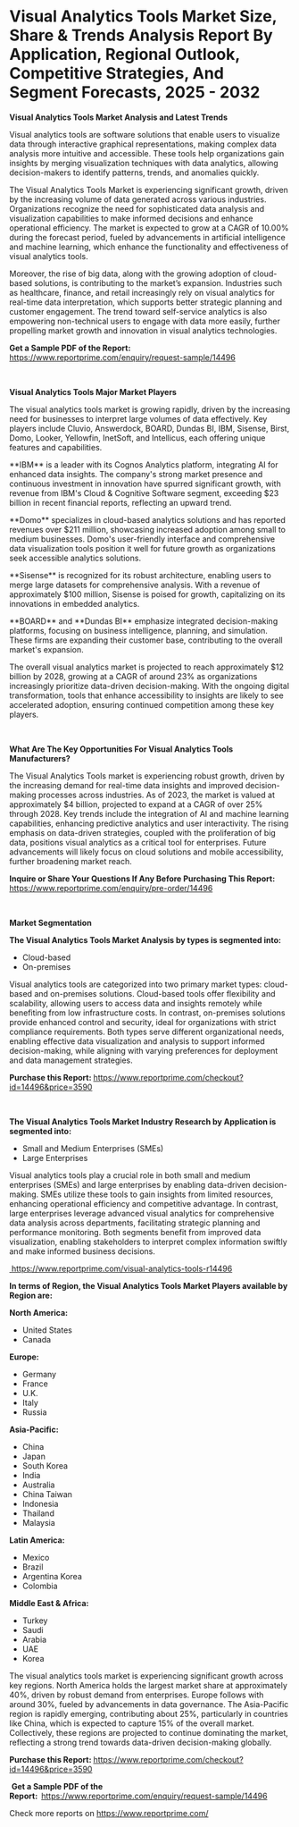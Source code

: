 <p><h1>Visual Analytics Tools Market Size, Share & Trends Analysis Report By Application, Regional Outlook, Competitive Strategies, And Segment Forecasts, 2025 - 2032</h1></p><p><strong>Visual Analytics Tools Market Analysis and Latest Trends</strong></p>
<p><p>Visual analytics tools are software solutions that enable users to visualize data through interactive graphical representations, making complex data analysis more intuitive and accessible. These tools help organizations gain insights by merging visualization techniques with data analytics, allowing decision-makers to identify patterns, trends, and anomalies quickly.</p><p>The Visual Analytics Tools Market is experiencing significant growth, driven by the increasing volume of data generated across various industries. Organizations recognize the need for sophisticated data analysis and visualization capabilities to make informed decisions and enhance operational efficiency. The market is expected to grow at a CAGR of 10.00% during the forecast period, fueled by advancements in artificial intelligence and machine learning, which enhance the functionality and effectiveness of visual analytics tools.</p><p>Moreover, the rise of big data, along with the growing adoption of cloud-based solutions, is contributing to the market’s expansion. Industries such as healthcare, finance, and retail increasingly rely on visual analytics for real-time data interpretation, which supports better strategic planning and customer engagement. The trend toward self-service analytics is also empowering non-technical users to engage with data more easily, further propelling market growth and innovation in visual analytics technologies.</p></p>
<p><strong>Get a Sample PDF of the Report:&nbsp;</strong> <a href="https://www.reportprime.com/enquiry/request-sample/14496?utm_campaign=3050&utm_medium=2&utm_source=Github&utm_content=ia&utm_term=20032025&utm_id=visual-analytics-tools">https://www.reportprime.com/enquiry/request-sample/14496</a></p>
<p>&nbsp;</p>
<p><strong>Visual Analytics Tools Major Market Players</strong></p>
<p><p>The visual analytics tools market is growing rapidly, driven by the increasing need for businesses to interpret large volumes of data effectively. Key players include Cluvio, Answerdock, BOARD, Dundas BI, IBM, Sisense, Birst, Domo, Looker, Yellowfin, InetSoft, and Intellicus, each offering unique features and capabilities.</p><p>**IBM** is a leader with its Cognos Analytics platform, integrating AI for enhanced data insights. The company's strong market presence and continuous investment in innovation have spurred significant growth, with revenue from IBM's Cloud & Cognitive Software segment, exceeding $23 billion in recent financial reports, reflecting an upward trend.</p><p>**Domo** specializes in cloud-based analytics solutions and has reported revenues over $211 million, showcasing increased adoption among small to medium businesses. Domo's user-friendly interface and comprehensive data visualization tools position it well for future growth as organizations seek accessible analytics solutions.</p><p>**Sisense** is recognized for its robust architecture, enabling users to merge large datasets for comprehensive analysis. With a revenue of approximately $100 million, Sisense is poised for growth, capitalizing on its innovations in embedded analytics.</p><p>**BOARD** and **Dundas BI** emphasize integrated decision-making platforms, focusing on business intelligence, planning, and simulation. These firms are expanding their customer base, contributing to the overall market's expansion.</p><p>The overall visual analytics market is projected to reach approximately $12 billion by 2028, growing at a CAGR of around 23% as organizations increasingly prioritize data-driven decision-making. With the ongoing digital transformation, tools that enhance accessibility to insights are likely to see accelerated adoption, ensuring continued competition among these key players.</p></p>
<p>&nbsp;</p>
<p><strong>What Are The Key Opportunities For Visual Analytics Tools Manufacturers?</strong></p>
<p><p>The Visual Analytics Tools market is experiencing robust growth, driven by the increasing demand for real-time data insights and improved decision-making processes across industries. As of 2023, the market is valued at approximately $4 billion, projected to expand at a CAGR of over 25% through 2028. Key trends include the integration of AI and machine learning capabilities, enhancing predictive analytics and user interactivity. The rising emphasis on data-driven strategies, coupled with the proliferation of big data, positions visual analytics as a critical tool for enterprises. Future advancements will likely focus on cloud solutions and mobile accessibility, further broadening market reach.</p></p>
<p><strong>Inquire or Share Your Questions If Any Before Purchasing This Report:</strong> <a href="https://www.reportprime.com/enquiry/pre-order/14496?utm_campaign=3050&utm_medium=2&utm_source=Github&utm_content=ia&utm_term=20032025&utm_id=visual-analytics-tools">https://www.reportprime.com/enquiry/pre-order/14496</a></p>
<p>&nbsp;</p>
<p><strong>Market Segmentation</strong></p>
<p><strong>The Visual Analytics Tools Market Analysis by types is segmented into:</strong></p>
<p><ul><li>Cloud-based</li><li>On-premises</li></ul></p>
<p><p>Visual analytics tools are categorized into two primary market types: cloud-based and on-premises solutions. Cloud-based tools offer flexibility and scalability, allowing users to access data and insights remotely while benefiting from low infrastructure costs. In contrast, on-premises solutions provide enhanced control and security, ideal for organizations with strict compliance requirements. Both types serve different organizational needs, enabling effective data visualization and analysis to support informed decision-making, while aligning with varying preferences for deployment and data management strategies.</p></p>
<p><strong>Purchase this Report:&nbsp;</strong><a href="https://www.reportprime.com/checkout?id=14496&price=3590&utm_campaign=3050&utm_medium=2&utm_source=Github&utm_content=ia&utm_term=20032025&utm_id=visual-analytics-tools">https://www.reportprime.com/checkout?id=14496&price=3590</a></p>
<p>&nbsp;</p>
<p><strong>The Visual Analytics Tools Market Industry Research by Application is segmented into:</strong></p>
<p><ul><li>Small and Medium Enterprises (SMEs)</li><li>Large Enterprises</li></ul></p>
<p><p>Visual analytics tools play a crucial role in both small and medium enterprises (SMEs) and large enterprises by enabling data-driven decision-making. SMEs utilize these tools to gain insights from limited resources, enhancing operational efficiency and competitive advantage. In contrast, large enterprises leverage advanced visual analytics for comprehensive data analysis across departments, facilitating strategic planning and performance monitoring. Both segments benefit from improved data visualization, enabling stakeholders to interpret complex information swiftly and make informed business decisions.</p></p>
<p><a href="https://www.reportprime.com/visual-analytics-tools-r14496?utm_campaign=3050&utm_medium=2&utm_source=Github&utm_content=ia&utm_term=20032025&utm_id=visual-analytics-tools">&nbsp;https://www.reportprime.com/visual-analytics-tools-r14496</a></p>
<p><strong>In terms of Region, the Visual Analytics Tools Market Players available by Region are:</strong></p>
<p>
    <p> <strong> North America: </strong>
        <ul>
            <li>United States</li>
            <li>Canada</li>
        </ul>
        </p> 
    <p> <strong> Europe: </strong>
        <ul>
            <li>Germany</li>
            <li>France</li>
            <li>U.K.</li>
            <li>Italy</li>
            <li>Russia</li>
        </ul>
        </p> 
    <p> <strong> Asia-Pacific: </strong>
        <ul>
            <li>China</li>
            <li>Japan</li>
            <li>South Korea</li>
            <li>India</li>
            <li>Australia</li>
            <li>China Taiwan</li>
            <li>Indonesia</li>
            <li>Thailand</li>
            <li>Malaysia</li>
        </ul>
        </p> 
    <p> <strong> Latin America: </strong>
        <ul>
            <li>Mexico</li>
            <li>Brazil</li>
            <li>Argentina Korea</li>
            <li>Colombia</li>
        </ul>
        </p> 
    <p> <strong> Middle East & Africa: </strong>
        <ul>
            <li>Turkey</li>
            <li>Saudi</li>
            <li>Arabia</li>
            <li>UAE</li>
            <li>Korea</li>
        </ul>
    </p>
    </p>
<p><p>The visual analytics tools market is experiencing significant growth across key regions. North America holds the largest market share at approximately 40%, driven by robust demand from enterprises. Europe follows with around 30%, fueled by advancements in data governance. The Asia-Pacific region is rapidly emerging, contributing about 25%, particularly in countries like China, which is expected to capture 15% of the overall market. Collectively, these regions are projected to continue dominating the market, reflecting a strong trend towards data-driven decision-making globally.</p></p>
<p><strong>Purchase this Report: </strong><a href="https://www.reportprime.com/checkout?id=14496&price=3590&utm_campaign=3050&utm_medium=2&utm_source=Github&utm_content=ia&utm_term=20032025&utm_id=visual-analytics-tools">https://www.reportprime.com/checkout?id=14496&price=3590</a></p>
<p>&nbsp;<strong>Get a Sample PDF of the Report:&nbsp;&nbsp;</strong><a href="https://www.reportprime.com/enquiry/request-sample/14496?utm_campaign=3050&utm_medium=2&utm_source=Github&utm_content=ia&utm_term=20032025&utm_id=visual-analytics-tools">https://www.reportprime.com/enquiry/request-sample/14496</a></p>
<p><strong></strong></p>
<p>Check more reports on <a href="https://www.reportprime.com/?utm_campaign=3050&utm_medium=2&utm_source=Github&utm_content=ia&utm_term=20032025&utm_id=visual-analytics-tools">https://www.reportprime.com/</a></p>